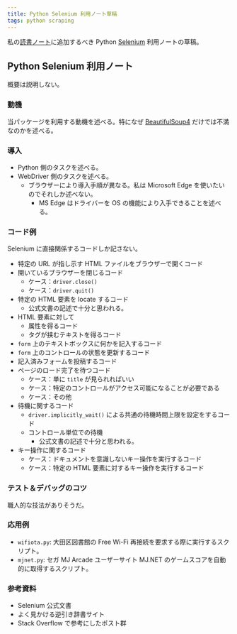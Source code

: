 ```yaml
---
title: Python Selenium 利用ノート草稿
tags: python scraping
---
```


私の[読書ノート](https://showa-yojyo.github.io/notebook/)に追加するべき Python [Selenium][selenium] 利用ノートの草稿。

## Python Selenium 利用ノート

概要は説明しない。

### 動機

当パッケージを利用する動機を述べる。特になぜ [BeautifulSoup4][bs4] だけでは不満なのかを述べる。

### 導入

* Python 側のタスクを述べる。
* WebDriver 側のタスクを述べる。
  * ブラウザーにより導入手順が異なる。私は Microsoft Edge を使いたいのでそれしか述べない。
    * MS Edge はドライバーを OS の機能により入手できることを述べる。

### コード例

Selenium に直接関係するコードしか記さない。

* 特定の URL が指し示す HTML ファイルをブラウザーで開くコード
* 開いているブラウザーを閉じるコード
  * ケース：`driver.close()`
  * ケース：`driver.quit()`
* 特定の HTML 要素を locate するコード
  * 公式文書の記述で十分と思われる。
* HTML 要素に対して
  * 属性を得るコード
  * タグが挟むテキストを得るコード
* `form` 上のテキストボックスに何かを記入するコード
* `form` 上のコントロールの状態を更新するコード
* 記入済みフォームを投稿するコード
* ページのロード完了を待つコード
  * ケース：単に `title` が見られればいい
  * ケース：特定のコントロールがアクセス可能になることが必要である
  * ケース：その他
* 待機に関するコード
  * `driver.implicitly_wait()` による共通の待機時間上限を設定をするコード
  * コントロール単位での待機
    * 公式文書の記述で十分と思われる。
* キー操作に関するコード
  * ケース：ドキュメントを意識しないキー操作を実行するコード
  * ケース：特定の HTML 要素に対するキー操作を実行するコード

### テスト＆デバッグのコツ

職人的な技法がありそうだ。

### 応用例

* `wifiota.py`: 大田区図書館の Free Wi-Fi 再接続を要求する際に実行するスクリプト。
* `mjnet.py`: セガ MJ Arcade ユーザーサイト MJ.NET のゲームスコアを自動的に取得するスクリプト。

### 参考資料

* Selenium 公式文書
* よく見かける逆引き辞書サイト
* Stack Overflow で参考にしたポスト群

[bs4]: http://www.crummy.com/software/BeautifulSoup/bs4/
[selenium]: https://github.com/SeleniumHQ/selenium/
